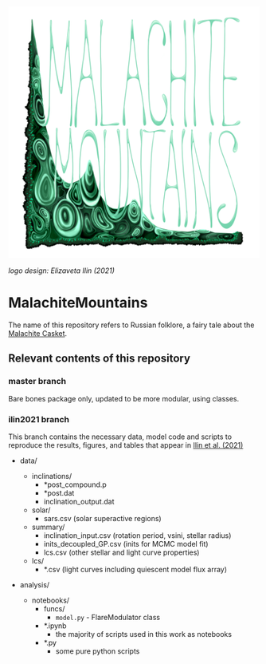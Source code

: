 ![Malachite Mountains](mm_hl.png)

_logo design: Elizaveta Ilin (2021)_

# MalachiteMountains

The name of this repository refers to Russian folklore, a fairy tale about the [Malachite Casket](https://en.wikipedia.org/wiki/The_Malachite_Casket_(fairy_tale)).

## Relevant contents of this repository


### master branch

Bare bones package only, updated to be more modular, using classes.

### ilin2021 branch

This branch contains the necessary data, model code and scripts to reproduce the results, figures, and tables that appear in [Ilin et al. (2021)](https://ui.adsabs.harvard.edu/abs/2021MNRAS.507.1723I/abstract)

- data/
  - inclinations/
    - *post_compound.p
    - *post.dat
    - inclination_output.dat
  - solar/
    - sars.csv (solar superactive regions)
  - summary/
    - inclination_input.csv (rotation period, vsini, stellar radius)
    - inits\_decoupled\_GP.csv (inits for MCMC model fit)
    - lcs.csv (other stellar and light curve properties)
  - lcs/
    - *.csv (light curves including quiescent model flux array)

- analysis/
  - notebooks/
    - funcs/
        - `model.py` - FlareModulator class
    - *.ipynb
        - the majority of scripts used in this work as notebooks
    - *.py
        - some pure python scripts
    

